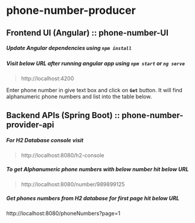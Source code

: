 # phone-number-producer



## Frontend UI (Angular) :: phone-number-UI
 
##### Update Angular dependencies using `npm install`
 
##### Visit below URL after running angular app using `npm start` or `ng serve`
> http://localhost:4200
 
Enter phone number in give text box and click on **`Get`** button. It will find alphanumeric phone numbers and list into the table below.


## Backend APIs (Spring Boot) :: phone-number-provider-api
 
##### For H2 Database console visit 
> http://localhost:8080/h2-console

##### To get Alphanumeric phone numbers with below number hit below URL
> http://localhost:8080/number/989899125


##### Get phones numbers from H2 database for first page hit below URL

http://localhost:8080/phoneNumbers?page=1
